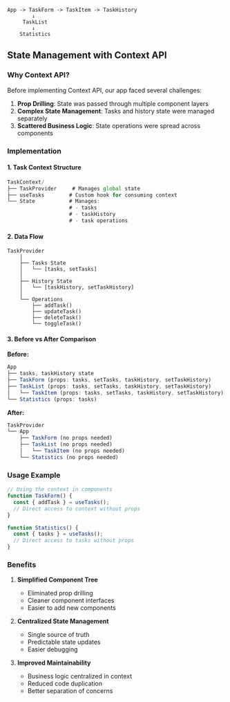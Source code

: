 
```
App -> TaskForm -> TaskItem -> TaskHistory
        ↓
     TaskList
        ↓
    Statistics
```

## State Management with Context API

### Why Context API?

Before implementing Context API, our app faced several challenges:
1. **Prop Drilling**: State was passed through multiple component layers
2. **Complex State Management**: Tasks and history state were managed separately
3. **Scattered Business Logic**: State operations were spread across components

### Implementation

#### 1. Task Context Structure
```jsx
TaskContext/
├── TaskProvider     # Manages global state
├── useTasks        # Custom hook for consuming context
└── State           # Manages:
                    # - tasks
                    # - taskHistory
                    # - task operations
```

#### 2. Data Flow
```
TaskProvider
    │
    ├── Tasks State
    │   └── [tasks, setTasks]
    │
    ├── History State
    │   └── [taskHistory, setTaskHistory]
    │
    └── Operations
        ├── addTask()
        ├── updateTask()
        ├── deleteTask()
        └── toggleTask()
```

#### 3. Before vs After Comparison

**Before:**
```jsx
App
├── tasks, taskHistory state
├── TaskForm (props: tasks, setTasks, taskHistory, setTaskHistory)
├── TaskList (props: tasks, setTasks, taskHistory, setTaskHistory)
│   └── TaskItem (props: tasks, setTasks, taskHistory, setTaskHistory)
└── Statistics (props: tasks)
```

**After:**
```jsx
TaskProvider
└── App
    ├── TaskForm (no props needed)
    ├── TaskList (no props needed)
    │   └── TaskItem (no props needed)
    └── Statistics (no props needed)
```

### Usage Example

```jsx
// Using the context in components
function TaskForm() {
  const { addTask } = useTasks();
  // Direct access to context without props
}

function Statistics() {
  const { tasks } = useTasks();
  // Direct access to tasks without props
}
```

### Benefits

1. **Simplified Component Tree**
   - Eliminated prop drilling
   - Cleaner component interfaces
   - Easier to add new components

2. **Centralized State Management**
   - Single source of truth
   - Predictable state updates
   - Easier debugging

3. **Improved Maintainability**
   - Business logic centralized in context
   - Reduced code duplication
   - Better separation of concerns

